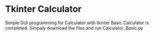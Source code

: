 # Tkinter Calculator
Simple GUI programming for Calculator with tkinter
Basic Calculator is completed. Simpaly download the files and run Calculator_Basic.py
